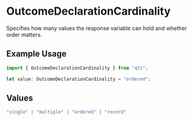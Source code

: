 # OutcomeDeclarationCardinality

Specifies how many values the response variable can hold and whether order matters.

## Example Usage

```typescript
import { OutcomeDeclarationCardinality } from "qti";

let value: OutcomeDeclarationCardinality = "ordered";
```

## Values

```typescript
"single" | "multiple" | "ordered" | "record"
```